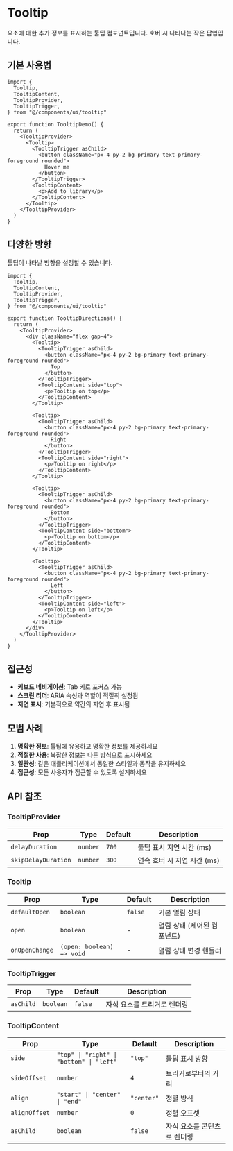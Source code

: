 # Tooltip

요소에 대한 추가 정보를 표시하는 툴팁 컴포넌트입니다. 호버 시 나타나는 작은 팝업입니다.

## 기본 사용법

```tsx
import {
  Tooltip,
  TooltipContent,
  TooltipProvider,
  TooltipTrigger,
} from "@/components/ui/tooltip"

export function TooltipDemo() {
  return (
    <TooltipProvider>
      <Tooltip>
        <TooltipTrigger asChild>
          <button className="px-4 py-2 bg-primary text-primary-foreground rounded">
            Hover me
          </button>
        </TooltipTrigger>
        <TooltipContent>
          <p>Add to library</p>
        </TooltipContent>
      </Tooltip>
    </TooltipProvider>
  )
}
```

## 다양한 방향

툴팁이 나타날 방향을 설정할 수 있습니다.

```tsx
import {
  Tooltip,
  TooltipContent,
  TooltipProvider,
  TooltipTrigger,
} from "@/components/ui/tooltip"

export function TooltipDirections() {
  return (
    <TooltipProvider>
      <div className="flex gap-4">
        <Tooltip>
          <TooltipTrigger asChild>
            <button className="px-4 py-2 bg-primary text-primary-foreground rounded">
              Top
            </button>
          </TooltipTrigger>
          <TooltipContent side="top">
            <p>Tooltip on top</p>
          </TooltipContent>
        </Tooltip>
        
        <Tooltip>
          <TooltipTrigger asChild>
            <button className="px-4 py-2 bg-primary text-primary-foreground rounded">
              Right
            </button>
          </TooltipTrigger>
          <TooltipContent side="right">
            <p>Tooltip on right</p>
          </TooltipContent>
        </Tooltip>
        
        <Tooltip>
          <TooltipTrigger asChild>
            <button className="px-4 py-2 bg-primary text-primary-foreground rounded">
              Bottom
            </button>
          </TooltipTrigger>
          <TooltipContent side="bottom">
            <p>Tooltip on bottom</p>
          </TooltipContent>
        </Tooltip>
        
        <Tooltip>
          <TooltipTrigger asChild>
            <button className="px-4 py-2 bg-primary text-primary-foreground rounded">
              Left
            </button>
          </TooltipTrigger>
          <TooltipContent side="left">
            <p>Tooltip on left</p>
          </TooltipContent>
        </Tooltip>
      </div>
    </TooltipProvider>
  )
}
```

## 접근성

- **키보드 네비게이션**: Tab 키로 포커스 가능
- **스크린 리더**: ARIA 속성과 역할이 적절히 설정됨
- **지연 표시**: 기본적으로 약간의 지연 후 표시됨

## 모범 사례

1. **명확한 정보**: 툴팁에 유용하고 명확한 정보를 제공하세요
2. **적절한 사용**: 복잡한 정보는 다른 방식으로 표시하세요
3. **일관성**: 같은 애플리케이션에서 동일한 스타일과 동작을 유지하세요
4. **접근성**: 모든 사용자가 접근할 수 있도록 설계하세요

## API 참조

### TooltipProvider

| Prop | Type | Default | Description |
|------|------|---------|-------------|
| `delayDuration` | `number` | `700` | 툴팁 표시 지연 시간 (ms) |
| `skipDelayDuration` | `number` | `300` | 연속 호버 시 지연 시간 (ms) |

### Tooltip

| Prop | Type | Default | Description |
|------|------|---------|-------------|
| `defaultOpen` | `boolean` | `false` | 기본 열림 상태 |
| `open` | `boolean` | - | 열림 상태 (제어된 컴포넌트) |
| `onOpenChange` | `(open: boolean) => void` | - | 열림 상태 변경 핸들러 |

### TooltipTrigger

| Prop | Type | Default | Description |
|------|------|---------|-------------|
| `asChild` | `boolean` | `false` | 자식 요소를 트리거로 렌더링 |

### TooltipContent

| Prop | Type | Default | Description |
|------|------|---------|-------------|
| `side` | `"top" \| "right" \| "bottom" \| "left"` | `"top"` | 툴팁 표시 방향 |
| `sideOffset` | `number` | `4` | 트리거로부터의 거리 |
| `align` | `"start" \| "center" \| "end"` | `"center"` | 정렬 방식 |
| `alignOffset` | `number` | `0` | 정렬 오프셋 |
| `asChild` | `boolean` | `false` | 자식 요소를 콘텐츠로 렌더링 |
